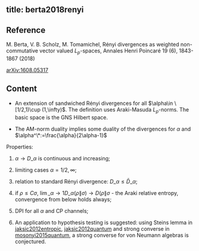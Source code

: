title: berta2018renyi
---
## Reference

 M. Berta, V. B. Scholz, M. Tomamichel, Rényi divergences as weighted non-commutative vector valued $L_p$-spaces, Annales Henri Poincaré 19 (6), 1843-1867 (2018)

[arXiv:1608.05317](https://arxiv.org/pdf/1608.05317.pdf) 

## Content

* An extension of sandwiched Rényi divergences for all $\alpha\in \[1/2,1)\cup (1,\infty)$. The definition uses Araki-Masuda $L_p$-norms. The basic space is the GNS Hilbert space.

* The AM-norm duality implies some duality of the divergences for $\alpha$ and $\alpha^\*:=\frac{\alpha}{2\alpha-1}$

Properties: 
  1. $\alpha\to D\_\alpha$ is continuous and increasing;
  
  1. limiting cases $\alpha=1/2,\infty$;
  
  1. relation to standard Rényi divergence: $D\_\alpha\le \bar D\_\alpha$;
  
  1. if $\rho\le C\sigma$, $\lim\_{\alpha\to 1} D\_\alpha(\rho\|\sigma)\to D(\rho\|\sigma$ - the Araki relative entropy, convergence from below holds  always;
  
  1. DPI for all $\alpha$ and CP channels;
  
  1. An application to hypothesis testing is suggested: using Steins lemma in 
[jaksic2012entropic](jaksic2012entropic), [jaksic2012quantum](jaksic2012quantum) and strong converse in [mosonyi2015quantum](mosonyi2015quantum),
a strong converse for von Neumann algebras is conjectured.






